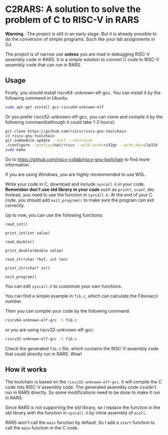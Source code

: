 # C2RARS: A solution to solve the problem of C to RISC-V in RARS

**Warning** : The project is still in an early stage. But it is already possible to do the conversion of simple programs. Such like your lab assignments in OJ.

The project is of narrow use **unless** you are mad in debugging RISC-V assembly code in RARS. It is a simple solution to convert C code to RISC-V assembly code that can run in RARS.

## Usage

Firstly, you should install riscv64-unknown-elf-gcc. You can install it by the following command in Ubuntu:

``` bash
sudo apt-get install gcc-riscv64-unknown-elf
```

Or you prefer riscv32-unknown-elf-gcc, you can clone and compile it by the following command(although it could take 1-2 hours):

``` bash
git clone https://github.com/riscv/riscv-gnu-toolchain
cd riscv-gnu-toolchain
git submodule update --init --recursive
./configure --prefix=/opt/riscv --with-arch=rv32gc --with-abi=ilp32d
sudo make
```

Go to https://github.com/riscv-collab/riscv-gnu-toolchain to find more information.


If you are using Windows, you are highly recommended to use WSL.


Write your code in C, download and include `syscall.h` in your code. **Remember don't use std library in your code** such as `printf`, `scanf`, etc. Instead, you need to use the function in `syscall.h`. At the end of your C code, you should add `exit_program()` to make sure the program can exit correctly.

Up to now, you can use the following functions:

`read_int()`

`print_int(int value)`

`read_double()`

`print_double(double value)`

`read_str(char *buf, int len)`

`print_str(char* str)`

`exit_program()`

You can edit `syscall.h` to customize your own functions.

You can find a simple example in `fib.c`, which can calculate the Fibonacci number.

Then you can compile your code by the following command:

``` bash
riscv64-unknown-elf-gcc -S fib.c
```

or you are using riscv32-unknown-elf-gcc:

``` bash
riscv32-unknown-elf-gcc -S fib.c
```

Check the generated `fib.s` file, which contains the RISC-V assembly code that could directly run in RARS. Wow!

## How it works

The toolchain is based on the `riscv32-unknown-elf-gcc`. It will compile the C code into RISC-V assembly code. The generated assembly code couldn't run in RARS directly. So some modifications need to be done to make it run in RARS.

Since RARS is not supporting the std library, so I replace the function in the std library with the function in `syscall.h` by inline assembly of `ecall`.

RARS won't call the `main` function by default. So I add a `start` function to call the `main` function in the C code.

